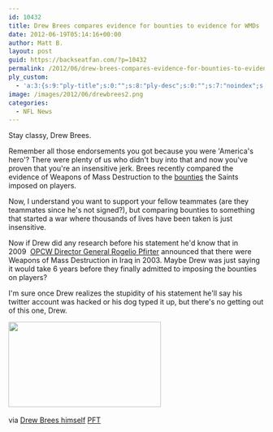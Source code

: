 ```yaml
---
id: 10432
title: Drew Brees compares evidence for bounties to evidence for WMDs
date: 2012-06-19T05:14:16+00:00
author: Matt B.
layout: post
guid: https://backseatfan.com/?p=10432
permalink: /2012/06/drew-brees-compares-evidence-for-bounties-to-evidence-for-wmds/
ply_custom:
  - 'a:3:{s:9:"ply-title";s:0:"";s:8:"ply-desc";s:0:"";s:7:"noindex";s:0:"";}'
image: /images/2012/06/drewbrees2.png
categories:
  - NFL News
---
```


<div class="entry">
  <p>
    Stay classy, Drew Brees.
  </p>

  <p>
    Remember all those endorsements you got because you were 'America's hero'? There were plenty of us who didn't buy into that and now you've proven that you're an insensitive jerk. Brees recently compared the evidence of Weapons of Mass Destruction to the <a href="https://en.wikipedia.org/wiki/New_Orleans_Saints_bounty_scandal">bounties</a> the Saints imposed on players.
  </p>

  <p>
    Now, I understand you want to support your fellow teammates (are they teammates since he's not signed?), but comparing bounties to something that started a war where thousands of lives have been taken is just insensitive.
  </p>

  <p>
    Now if Drew did any research before his statement he'd know that in 2009  <a href="https://en.wikipedia.org/wiki/Iraq_and_weapons_of_mass_destruction">OPCW Director General Rogelio Pfirter</a> announced that there were Weapons of Mass Destruction in Iraq in 2003. Maybe Drew was just saying it would take 6 years before they finally admitted to imposing the bounties on players?
  </p>

  <p>
    I'm sure once Drew realizes the stupidity of his statement he'll say his twitter account was hacked or his dog typed it up, but there's no getting out of this one, Drew.
  </p>

  <p>
    <a href="/images/2012/06/drewbrees2.png"><img class="aligncenter size-medium wp-image-10436" title="drewbrees2" src="/images/2012/06/drewbrees2-300x168.png" alt="" width="300" height="168" srcset="/images/2012/06/drewbrees2-300x168.png 300w, /images/2012/06/drewbrees2-1024x576.png 1024w, /images/2012/06/drewbrees2.png 1152w" sizes="(max-width: 300px) 100vw, 300px" /></a>
  </p>

  <p>
    via <a href="https://twitter.com/drewbrees/status/214906846065082371">Drew Brees himself</a> <a href="https://profootballtalk.nbcsports.com/2012/06/19/drew-brees-compares-evidence-for-bounties-to-evidence-for-wmds/">PFT</a>
  </p>
</div>
